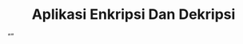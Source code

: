 <h1 style="text-align:center">Aplikasi Enkripsi Dan Dekripsi</h1>

<q></q>

<img href="images/1.png" />
<img href="images/2.png" />
<img href="images/3.png" />
